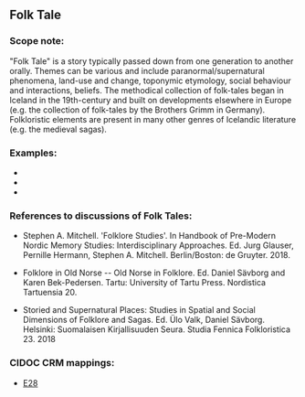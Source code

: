 
## Folk Tale 

###  Scope note: 
"Folk Tale" is a story typically passed down from one generation to another orally. Themes can be various and include paranormal/supernatural phenomena, land-use and change, toponymic etymology, social behaviour and interactions, beliefs. The methodical collection of folk-tales began in Iceland in the 19th-century and built on developments elsewhere in Europe (e.g. the collection of folk-tales by the Brothers Grimm in Germany). Folkloristic elements are present in many other genres of Icelandic literature (e.g. the medieval sagas).

### Examples: 

* 
* 
* 

### References to discussions of Folk Tales:

* Stephen A. Mitchell. 'Folklore Studies'. In Handbook of Pre-Modern Nordic Memory Studies: Interdisciplinary Approaches. Ed. Jurg Glauser, Pernille Hermann, Stephen A. Mitchell. Berlin/Boston: de Gruyter. 2018. 

* Folklore in Old Norse -- Old Norse in Folklore. Ed. Daniel Sävborg and Karen Bek-Pedersen. Tartu: University of Tartu Press. Nordistica Tartuensia 20.

* Storied and Supernatural Places: Studies in Spatial and Social Dimensions of Folklore and Sagas. Ed. Ülo Valk, Daniel Sävborg. Helsinki: Suomalaisen Kirjallisuuden Seura. Studia Fennica Folkloristica 23. 2018

### CIDOC CRM mappings: 

* [E28](http://www.cidoc-crm.org/entity/e28-conceptual-object/version-6.2)
